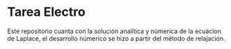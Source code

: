 # Tarea Electro 
Este repositorio cuanta con la solución analítica y númerica de la ecuácion de Laplace, el desarrollo númerico se hizo a partir del método de relajación.

